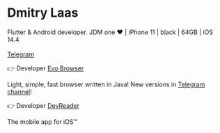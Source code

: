 <h1 align="left">Dmitry Laas</h1>
<p align="left">Flutter & Android developer. JDM one ❤ | iPhone 11 | black | 64GB | iOS 14.4 <br><br><a href="https://t.me/dmitrylaas">Telegram</a></p>

👉 Developer [Evo Browser](https://github.com/dmitrylaas/Evolution-Browser) 

Light, simple, fast browser written in Java! New versions in [Telegram channel](https://t.me/evobrowser)!

👉 Developer [DevReader](https://github.com/devreader/app-flutter) 

The mobile app for iOS™
